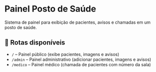 # Painel Posto de Saúde

Sistema de painel para exibição de pacientes, avisos e chamadas em um posto de saúde.

## 📌 Rotas disponíveis

- `/` – Painel público (exibe pacientes, imagens e avisos)
- `/admin` – Painel administrativo (adicionar pacientes, imagens e avisos)
- `/medico` – Painel médico (chamada de pacientes com número da sala)
